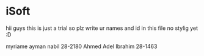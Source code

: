 # iSoft
hii guys this is just a trial
so plz write ur names and id in this file no stylig yet :D 

myriame ayman nabil 28-2180
Ahmed Adel Ibrahim  28-1463
